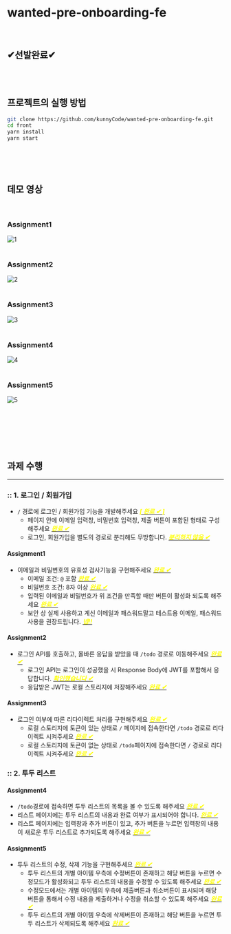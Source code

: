 # wanted-pre-onboarding-fe

<br/>

## ✔︎선발완료✔︎

<br/><br/>

## 프로젝트의 실행 방법

```bash
git clone https://github.com/kunnyCode/wanted-pre-onboarding-fe.git
cd front
yarn install
yarn start
```

<br/><br/><br/>

## 데모 영상

<br/>

### Assignment1

![1](https://user-images.githubusercontent.com/77873651/185752013-4952bc4e-4066-4c8f-bf73-f4efadc11d4a.gif)
<br/><br/>

### Assignment2

![2](https://user-images.githubusercontent.com/77873651/185750636-ecc75628-0479-4275-b97a-86f692a75b3b.gif)
<br/><br/>

### Assignment3

![3](https://user-images.githubusercontent.com/77873651/185750629-6f326fa1-2a66-4fc3-a755-acb88c8a9193.gif)
<br/><br/>

### Assignment4

![4](https://user-images.githubusercontent.com/77873651/185750624-97490940-9af0-44ba-ba42-980aa76b38c7.gif)
<br/><br/>

### Assignment5

![5](https://user-images.githubusercontent.com/77873651/185752067-f7b7254d-9db3-4ac5-a36f-cff18853d972.gif)
<br/><br/>

<br/><br/><br/><br/>

## 과제 수행

---

### :: 1. 로그인 / 회원가입

- `/` 경로에 로그인 / 회원가입 기능을 개발해주세요 <U><span style="color:yellow">**_[ 완료 ✔ ]_**</span></U>
  - 페이지 안에 이메일 입력창, 비밀번호 입력창, 제출 버튼이 포함된 형태로 구성해주세요 <U><span style="color:yellow">**_완료 ✔︎_**</span></U>
  - 로그인, 회원가입을 별도의 경로로 분리해도 무방합니다. <U><span style="color:yellow">**_분리하지 않음 ✔︎_**</span></U>

#### Assignment1

- 이메일과 비밀번호의 유효성 검사기능을 구현해주세요 <U><span style="color:yellow">**_완료 ✔︎_**</span></U>
  - 이메일 조건: `@` 포함 <U><span style="color:yellow">**_완료 ✔︎_**</span></U>
  - 비밀번호 조건: 8자 이상 <U><span style="color:yellow">**_완료 ✔︎_**</span></U>
  - 입력된 이메일과 비밀번호가 위 조건을 만족할 때만 버튼이 활성화 되도록 해주세요 <U><span style="color:yellow">**_완료 ✔︎_**</span></U>
  - 보안 상 실제 사용하고 계신 이메일과 패스워드말고 테스트용 이메일, 패스워드 사용을 권장드립니다. <U><span style="color:yellow">**_넵!!_**</span></U>

#### Assignment2

- 로그인 API를 호출하고, 올바른 응답을 받았을 때 `/todo` 경로로 이동해주세요 <U><span style="color:yellow">**_완료 ✔︎_**</span></U>
  - 로그인 API는 로그인이 성공했을 시 Response Body에 JWT를 포함해서 응답합니다. <U><span style="color:yellow">**_확인했습니다 ✔︎_**</span></U>
  - 응답받은 JWT는 로컬 스토리지에 저장해주세요 <U><span style="color:yellow">**_완료 ✔︎_**</span></U>

#### Assignment3

- 로그인 여부에 따른 리다이렉트 처리를 구현해주세요 <U><span style="color:yellow">**_완료 ✔︎_**</span></U>
  - 로컬 스토리지에 토큰이 있는 상태로 `/` 페이지에 접속한다면 `/todo` 경로로 리다이렉트 시켜주세요 <U><span style="color:yellow">**_완료 ✔︎_**</span></U>
  - 로컬 스토리지에 토큰이 없는 상태로 `/todo`페이지에 접속한다면 `/` 경로로 리다이렉트 시켜주세요 <U><span style="color:yellow">**_완료 ✔︎_**</span></U>

### :: 2. 투두 리스트

#### Assignment4

- `/todo`경로에 접속하면 투두 리스트의 목록을 볼 수 있도록 해주세요 <U><span style="color:yellow">**_완료 ✔︎_**</span></U>
- 리스트 페이지에는 투두 리스트의 내용과 완료 여부가 표시되어야 합니다. <U><span style="color:yellow">**_완료 ✔︎_**</span></U>
- 리스트 페이지에는 입력창과 추가 버튼이 있고, 추가 버튼을 누르면 입력창의 내용이 새로운 투두 리스트로 추가되도록 해주세요 <U><span style="color:yellow">**_완료 ✔︎_**</span></U>

#### Assignment5

- 투두 리스트의 수정, 삭제 기능을 구현해주세요 <U><span style="color:yellow">**_완료 ✔︎_**</span></U>
  - 투두 리스트의 개별 아이템 우측에 수정버튼이 존재하고 해당 버튼을 누르면 수정모드가 활성화되고 투두 리스트의 내용을 수정할 수 있도록 해주세요 <U><span style="color:yellow">**_완료 ✔︎_**</span></U>
  - 수정모드에서는 개별 아이템의 우측에 제출버튼과 취소버튼이 표시되며 해당 버튼을 통해서 수정 내용을 제출하거나 수정을 취소할 수 있도록 해주세요 <U><span style="color:yellow">**_완료 ✔︎_**</span></U>
  - 투두 리스트의 개별 아이템 우측에 삭제버튼이 존재하고 해당 버튼을 누르면 투두 리스트가 삭제되도록 해주세요 <U><span style="color:yellow">**_완료 ✔︎_**</span></U>
